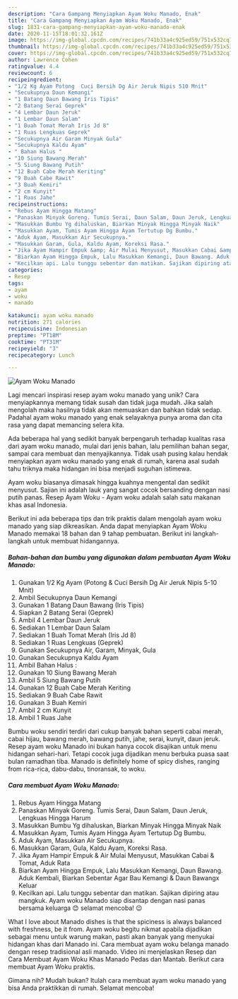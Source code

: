 ```yaml
---
description: "Cara Gampang Menyiapkan Ayam Woku Manado, Enak"
title: "Cara Gampang Menyiapkan Ayam Woku Manado, Enak"
slug: 1831-cara-gampang-menyiapkan-ayam-woku-manado-enak
date: 2020-11-15T18:01:32.161Z
image: https://img-global.cpcdn.com/recipes/741b33a4c925ed59/751x532cq70/ayam-woku-manado-foto-resep-utama.jpg
thumbnail: https://img-global.cpcdn.com/recipes/741b33a4c925ed59/751x532cq70/ayam-woku-manado-foto-resep-utama.jpg
cover: https://img-global.cpcdn.com/recipes/741b33a4c925ed59/751x532cq70/ayam-woku-manado-foto-resep-utama.jpg
author: Lawrence Cohen
ratingvalue: 4.4
reviewcount: 6
recipeingredient:
- "1/2 Kg Ayam Potong  Cuci Bersih Dg Air Jeruk Nipis 510 Mnit"
- "Secukupnya Daun Kemangi"
- "1 Batang Daun Bawang Iris Tipis"
- "2 Batang Serai Geprek"
- "4 Lembar Daun Jeruk"
- "1 Lembar Daun Salam"
- "1 Buah Tomat Merah Iris Jd 8"
- "1 Ruas Lengkuas Geprek"
- "Secukupnya Air Garam Minyak Gula"
- "Secukupnya Kaldu Ayam"
- " Bahan Halus "
- "10 Siung Bawang Merah"
- "5 Siung Bawang Putih"
- "12 Buah Cabe Merah Keriting"
- "9 Buah Cabe Rawit"
- "3 Buah Kemiri"
- "2 cm Kunyit"
- "1 Ruas Jahe"
recipeinstructions:
- "Rebus Ayam Hingga Matang"
- "Panaskan Minyak Goreng. Tumis Serai, Daun Salam, Daun Jeruk, Lengkuas Hingga Harum"
- "Masukkan Bumbu Yg dihaluskan, Biarkan Minyak Hingga Minyak Naik"
- "Masukkan Ayam, Tumis Ayam Hingga Ayam Tertutup Dg Bumbu."
- "Aduk Ayam, Masukkan Air Secukupnya."
- "Masukkan Garam, Gula, Kaldu Ayam, Koreksi Rasa."
- "Jika Ayam Hampir Empuk &amp; Air Mulai Menyusut, Masukkan Cabai &amp; Tomat, Aduk Rata"
- "Biarkan Ayam Hingga Empuk, Lalu Masukkan Kemangi, Daun Bawang. Aduk Kembali, Biarkan Sebentar Agar Bau Kemangi &amp; Daun Bawangx Keluar"
- "Kecilkan api. Lalu tunggu sebentar dan matikan. Sajikan dipiring atau mangkuk. Ayam woku Manado siap disantap dengan nasi panas bersama keluarga 😊 selamat mencoba! 😉"
categories:
- Resep
tags:
- ayam
- woku
- manado

katakunci: ayam woku manado 
nutrition: 271 calories
recipecuisine: Indonesian
preptime: "PT18M"
cooktime: "PT31M"
recipeyield: "3"
recipecategory: Lunch

---
```



![Ayam Woku Manado](https://img-global.cpcdn.com/recipes/741b33a4c925ed59/751x532cq70/ayam-woku-manado-foto-resep-utama.jpg)

Lagi mencari inspirasi resep ayam woku manado yang unik? Cara menyiapkannya memang tidak susah dan tidak juga mudah. Jika salah mengolah maka hasilnya tidak akan memuaskan dan bahkan tidak sedap. Padahal ayam woku manado yang enak selayaknya punya aroma dan cita rasa yang dapat memancing selera kita.

Ada beberapa hal yang sedikit banyak berpengaruh terhadap kualitas rasa dari ayam woku manado, mulai dari jenis bahan, lalu pemilihan bahan segar, sampai cara membuat dan menyajikannya. Tidak usah pusing kalau hendak menyiapkan ayam woku manado yang enak di rumah, karena asal sudah tahu triknya maka hidangan ini bisa menjadi suguhan istimewa.

Ayam woku biasanya dimasak hingga kuahnya mengental dan sedikit menyusut. Sajian ini adalah lauk yang sangat cocok bersanding dengan nasi putih panas. Resep Ayam Woku - Ayam woku adalah salah satu makanan khas asal Indonesia.


Berikut ini ada beberapa tips dan trik praktis dalam mengolah ayam woku manado yang siap dikreasikan. Anda dapat menyiapkan Ayam Woku Manado memakai 18 bahan dan 9 tahap pembuatan. Berikut ini langkah-langkah untuk membuat hidangannya.

<!--inarticleads1-->

##### Bahan-bahan dan bumbu yang digunakan dalam pembuatan Ayam Woku Manado:

1. Gunakan 1/2 Kg Ayam (Potong &amp; Cuci Bersih Dg Air Jeruk Nipis 5-10 Mnit)
1. Ambil Secukupnya Daun Kemangi
1. Gunakan 1 Batang Daun Bawang (Iris Tipis)
1. Siapkan 2 Batang Serai (Geprek)
1. Ambil 4 Lembar Daun Jeruk
1. Sediakan 1 Lembar Daun Salam
1. Sediakan 1 Buah Tomat Merah (Iris Jd 8)
1. Sediakan 1 Ruas Lengkuas (Geprek)
1. Gunakan Secukupnya Air, Garam, Minyak, Gula
1. Gunakan Secukupnya Kaldu Ayam
1. Ambil  Bahan Halus :
1. Gunakan 10 Siung Bawang Merah
1. Ambil 5 Siung Bawang Putih
1. Gunakan 12 Buah Cabe Merah Keriting
1. Sediakan 9 Buah Cabe Rawit
1. Gunakan 3 Buah Kemiri
1. Ambil 2 cm Kunyit
1. Ambil 1 Ruas Jahe


Bumbu woku sendiri terdiri dari cukup banyak bahan seperti cabai merah, cabai hijau, bawang merah, bawang putih, jahe, serai, kunyit, daun jeruk. Resep ayam woku Manado ini bukan hanya cocok disajikan untuk menu hidangan sehari-hari. Tetapi cocok juga dijadikan menu berbuka puasa saat bulan ramadhan tiba. Manado is definitely home of spicy dishes, ranging from rica-rica, dabu-dabu, tinoransak, to woku. 

<!--inarticleads2-->

##### Cara membuat Ayam Woku Manado:

1. Rebus Ayam Hingga Matang
1. Panaskan Minyak Goreng. Tumis Serai, Daun Salam, Daun Jeruk, Lengkuas Hingga Harum
1. Masukkan Bumbu Yg dihaluskan, Biarkan Minyak Hingga Minyak Naik
1. Masukkan Ayam, Tumis Ayam Hingga Ayam Tertutup Dg Bumbu.
1. Aduk Ayam, Masukkan Air Secukupnya.
1. Masukkan Garam, Gula, Kaldu Ayam, Koreksi Rasa.
1. Jika Ayam Hampir Empuk &amp; Air Mulai Menyusut, Masukkan Cabai &amp; Tomat, Aduk Rata
1. Biarkan Ayam Hingga Empuk, Lalu Masukkan Kemangi, Daun Bawang. Aduk Kembali, Biarkan Sebentar Agar Bau Kemangi &amp; Daun Bawangx Keluar
1. Kecilkan api. Lalu tunggu sebentar dan matikan. Sajikan dipiring atau mangkuk. Ayam woku Manado siap disantap dengan nasi panas bersama keluarga 😊 selamat mencoba! 😉


What I love about Manado dishes is that the spiciness is always balanced with freshness, be it from. Ayam woku begitu nikmat apabila dijadikan sebagai menu untuk warung makan, pasti akan banyak yang menyukai hidangan khas dari Manado ini. Cara membuat ayam woku belanga manado dengan resep tradisional asli manado. Video ini menjelaskan Resep dan Cara Membuat Ayam Woku Khas Manado Pedas dan Mantab. Berikut cara membuat Ayam Woku praktis. 

Gimana nih? Mudah bukan? Itulah cara membuat ayam woku manado yang bisa Anda praktikkan di rumah. Selamat mencoba!
